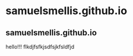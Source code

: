 # samuelsmellis.github.io

samuelsmellis.github.io
-------------------
hello!!!
flkdjfsfkjsdfsjkfsldfjd
